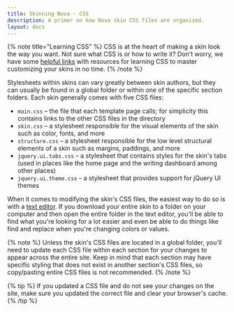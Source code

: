 ```yaml
---
title: Skinning Nova - CSS
description: A primer on how Nova skin CSS files are organized.
layout: docs
---
```


{% note title="Learning CSS" %}
CSS is at the heart of making a skin look the way you want. Not sure what CSS is or how to write it? Don't worry, we have some [helpful links](/docs/2.7/resources/helpful-links#learning-css) with resources for learning CSS to master customizing your skins in no time.
{% /note %}

Stylesheets within skins can vary greatly between skin authors, but they can usually be found in a global folder or within one of the specific section folders. Each skin generally comes with five CSS files:

- `main.css` – the file that each template page calls; for simplicity this contains links to the other CSS files in the directory
- `skin.css` – a stylesheet responsible for the visual elements of the skin such as color, fonts, and more
- `structure.css` – a stylesheet responsible for the low level structural elements of a skin such as margins, paddings, and more
- `jquery.ui.tabs.css` – a stylesheet that contains styles for the skin's tabs (used in places like the home page and the writing dashboard among other places)
- `jquery.ui.theme.css` – a stylesheet that provides support for jQuery UI themes

When it comes to modifying the skin's CSS files, the easiest way to do so is with a [text editor](/docs/2.7/before-getting-started#text-editor). If you download your entire skin to a folder on your computer and then open the entire folder in the text editor, you'll be able to find what you're looking for a lot easier and even be able to do things like find and replace when you're changing colors or values.

{% note %}
Unless the skin's CSS files are located in a global folder, you'll need to update each CSS file within each section for your changes to appear across the entire site. Keep in mind that each section may have specific styling that does not exist in another section's CSS files, so copy/pasting entire CSS files is not recommended.
{% /note %}

{% tip %}
If you updated a CSS file and do not see your changes on the site, make sure you updated the correct file and clear your browser's cache.
{% /tip %}
